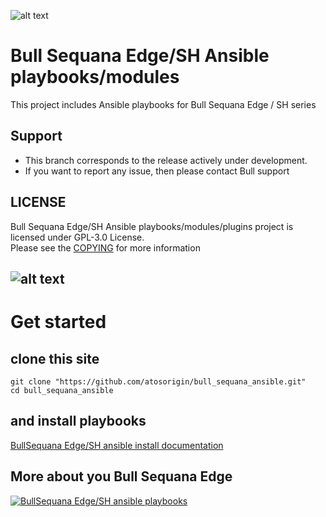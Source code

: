 ![alt text](https://atos.net/wp-content/uploads/2019/05/BullSequana-Edge-1.png) 

# Bull Sequana Edge/SH Ansible playbooks/modules 

This project includes Ansible playbooks for Bull Sequana Edge / SH series

## Support
  * This branch corresponds to the release actively under development.
  * If you want to report any issue, then please contact Bull support 
  
## LICENSE
Bull Sequana Edge/SH Ansible playbooks/modules/plugins project is licensed under GPL-3.0 License.  
Please see the [COPYING](COPYING.md) for more information

![alt text](https://atos.net/wp-content/uploads/2019/05/BullSequanaEdge_Atos.png)  
-----
# Get started 
## clone this site
```
git clone "https://github.com/atosorigin/bull_sequana_ansible.git"
cd bull_sequana_ansible
```

## and install playbooks

[BullSequana Edge/SH ansible install documentation](ansible/readme.md)
  
## More about you Bull Sequana Edge
[![BullSequana Edge/SH ansible playbooks](https://img.youtube.com/vi/5RTAYFUG6mQ/0.jpg)](https://www.youtube.com/watch?v=5RTAYFUG6mQ)